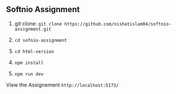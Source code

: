 
## Softnio Assignment

1. git clone: `git clone https://github.com/nishatislam04/softnio-assignment.git`

2.  `cd sofnio-assignment`

3. `cd html-version`

4.  `npm install`

5.  `npm run dev`

View the Assignement `http://localhost:5173/`
